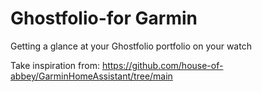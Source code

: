 # Ghostfolio-for Garmin

Getting a glance at your Ghostfolio portfolio on your watch

Take inspiration from: https://github.com/house-of-abbey/GarminHomeAssistant/tree/main